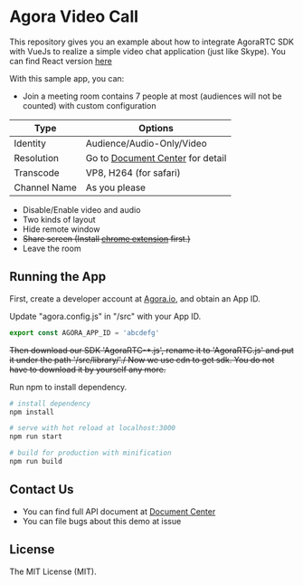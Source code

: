 # Agora Video Call

This repository gives you an example about how to integrate AgoraRTC SDK with VueJs to realize a simple video chat application (just like Skype).
You can find React version [here](https://github.com/AgoraIO/OpenAgoraWeb-React)

With this sample app, you can:

- Join a meeting room contains 7 people at most (audiences will not be counted) with custom configuration

Type  | Options
------------- | -------------
Identity  | Audience/Audio-Only/Video
Resolution  | Go to [Document Center](https://docs.agora.io/en/) for detail
Transcode  | VP8, H264 (for safari) 
Channel Name  |  As you please

- Disable/Enable video and audio
- Two kinds of layout
- Hide remote window
- <del>Share screen (Install [chrome extension](https://chrome.google.com/webstore/detail/agora-web-screensharing/minllpmhdgpndnkomcoccfekfegnlikg?utm_source=chrome-ntp-icon) first.)</del>
- Leave the room



## Running the App
First, create a developer account at [Agora.io](https://dashboard.agora.io/signin/), and obtain an App ID.

Update "agora.config.js" in "/src" with your App ID.

``` javascript
export const AGORA_APP_ID = 'abcdefg'
```

<del>Then download our SDK 'AgoraRTC-*.js', rename it to 'AgoraRTC.js' and put it under the path '/src/library/'./<del>
Now we use cdn to get sdk. You do not have to download it by yourself any more. 

Run npm to install dependency.

``` bash
# install dependency
npm install

# serve with hot reload at localhost:3000
npm run start

# build for production with minification
npm run build
```


## Contact Us
- You can find full API document at [Document Center](https://docs.agora.io/en/)
- You can file bugs about this demo at issue

## License
The MIT License (MIT).
